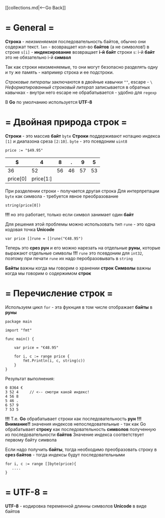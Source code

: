 [[collections.md|<--Go Back]]

# = General =
__Строка__ - _неизменяемая_ последовательность байтов, обычно они содержат текст.
`len` - возвращает кол-во __байтов__ (а не символов!) в строке
`s[i]` - __индексирование__ возвращает __i-й байт__ строки `s`: i-й __байт__ это не обязательно i-й __символ__

Так как строки неизменяемые, то они могут безопасно разделять одну и ту же память - например строка и ее подстроки.

_Строковые литералы_ заключаются в двойные кавычки `""`, escape - `\`
_Неформатированный строковый литерал_ записывается в обратных кавычках  - внутри него escape не обрабатывается - удобно для `regexp`


В __Go__ по умолчанию используется __UTF-8__

# = Двойная природа строк =

__Строки__ - это массив __байт__ `byte`
__Строки__ поддерживают нотацию индекса `[1]` и диапазона среза `[2:10]`.
`byte` - это псевдоним `uint8` 
```
price := "$49.95"
```
| $          | 4         | 8    | .    | 9    | 5    |
| ---------- | --------- | ---- | ---- | ---- | ---- |
| 36         | 52        | 56   | 46   | 57   | 53   |
| price[0]   | price[1:] |      |      |      |      |

При разделении строки - получается другая строка
Для интерпретации `byte` как символа - требуется явное преобразование
```
string(price[0])
```
__!!!__ но это работает, только если символ занимает один __байт__

Для решения этой проблемы можно использовать тип `rune` - это одна кодовая точка __Unicode__
```
var price []rune = []rune("€48.95")
```
Теперь это __срез рун__ и его можно нарезать на отдельные __руны__, которые выражают отдельные символы
__!!!__ `rune` это псевдоним для `int32`, поэтому при печати `rune` их надо перобразовывать в `string`

__Байты__ важны когда мы говорим о хранении __строк__
__Символы__ важны когда мы говорим о содержимом __строк__

# = Перечисление строк =
Используем цикл `for` - эта фукнция в том числе отображает __байты__ в __руны__
```
package main

import "fmt"

func main() {

    var price = "€48.95"

	for i, c := range price {
	    fmt.Println(i, c, string(c))
	}
}
```
Результат выполнения:
```
0 8364 €
3 52 4     // <-- смотри какой индекс!
4 56 8
5 46 .
6 57 9
7 53 5
```
__!!!__ Т.е. __Go__ обрабатывает строки как последовательность __рун__
__!!!__ __Внимание!!__ значения индексов непоследовательные - так как Go обрабатывает __строку__ как последовательность __символов__ полученную из последовательности __байтов__
Значение индекса соответствует первому байту символа

Если надо получить __байты__, тогда необходимо преобразовать строку в __срез байтов__ - тогда индексы будут последовательными
```
for i, c := range []byte(price){
   ....
}
```
# = UTF-8 =
__UTF-8__ - кодировка переменной длинны символов __Unicode__ в виде байтов
